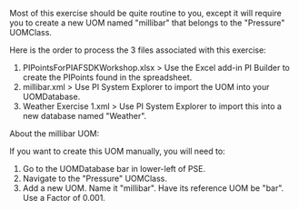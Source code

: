 Most of this exercise should be quite routine to you, except it will require you to create a new UOM named "millibar" that 
belongs to the "Pressure" UOMClass.

Here is the order to process the 3 files associated with this exercise:

1. PIPointsForPIAFSDKWorkshop.xlsx > Use the Excel add-in PI Builder to create the PIPoints found in the spreadsheet.
2. millibar.xml > Use PI System Explorer to import the UOM into your UOMDatabase.
3. Weather Exercise 1.xml > Use PI System Explorer to import this into a new database named "Weather".

About the millibar UOM:

If you want to create this UOM manually, you will need to:
1. Go to the UOMDatabase bar in lower-left of PSE.
2. Navigate to the "Pressure" UOMClass.
3. Add a new UOM.  Name it "millibar".  Have its reference UOM be "bar".  Use a Factor of 0.001. 

